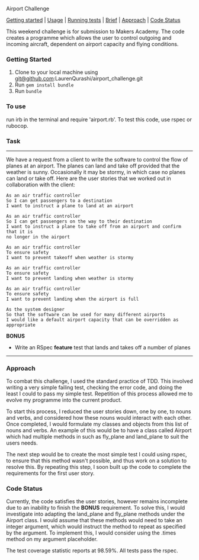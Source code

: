 Airport Challenge

[Getting started](#getting-started) | [Usage](#Usage) |
[Running tests](#running-tests) | [Brief](#Brief) | [Approach](#Approach) |
[Code Status](#Code-Status)

This weekend challenge is for submission to Makers Academy. The code creates a
programme which allows the user to control outgoing and incoming aircraft,
dependent on airport capacity and flying conditions.

### Getting Started
1. Clone to your local machine using
  git@github.com:LaurenQurashi/airport_challenge.git
2. Run `gem install bundle`
3. Run `bundle`

### To use
run irb in the terminal and require 'airport.rb'. To test this code, use rspec
or rubocop.

### Task
-----
We have a request from a client to write the software to control the flow of
planes at an airport. The planes can land and take off provided that the weather
is sunny. Occasionally it may be stormy, in which case no planes can land or
take off.  Here are the user stories that we worked out in collaboration with
the client:

```
As an air traffic controller
So I can get passengers to a destination
I want to instruct a plane to land at an airport

As an air traffic controller
So I can get passengers on the way to their destination
I want to instruct a plane to take off from an airport and confirm that it is
no longer in the airport

As an air traffic controller
To ensure safety
I want to prevent takeoff when weather is stormy

As an air traffic controller
To ensure safety
I want to prevent landing when weather is stormy

As an air traffic controller
To ensure safety
I want to prevent landing when the airport is full

As the system designer
So that the software can be used for many different airports
I would like a default airport capacity that can be overridden as appropriate
```

**BONUS**

* Write an RSpec **feature** test that lands and takes off a number of planes

------

### Approach

To combat this challenge, I used the standard practice of TDD. This involved
writing a very simple failing test, checking the error code, and doing the least
I could to pass my simple test. Repetition of this process allowed me to evolve
my programme into the current product.

To start this process, I reduced the user stories down, one by one, to nouns
and verbs, and considered how these nouns would interact with each other. Once
completed, I would formulate my classes and objects from this list of nouns and
verbs. An example of this would be to have a class called Airport which had
multiple methods in such as fly_plane and land_plane to suit the users needs.

The next step would be to create the most simple test I could using rspec, to
ensure that this method wasn't possible, and thus work on a solution to resolve
this. By repeating this step, I soon built up the code to complete the
requirements for the first user story.

### Code Status

Currently, the code satisfies the user stories, however remains incomplete due
to an inability to finish the **BONUS** requirement. To solve this, I would
investigate into adapting the land_plane and fly_plane methods under the Airport
class. I would assume that these methods would need to take an integer argument,
which would instruct the method to repeat as specified by the argument. To
implement this, I would consider using the .times method on my argument
placeholder.

The test coverage statistic reports at 98.59%. All tests pass the rspec.
